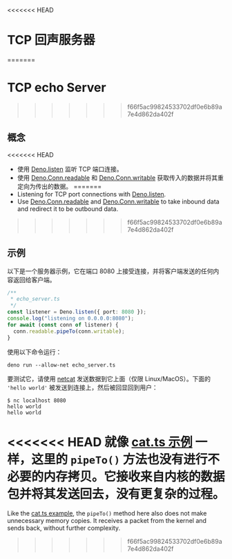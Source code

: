 <<<<<<< HEAD
# TCP 回声服务器
=======
# TCP echo Server
>>>>>>> f66f5ac99824533702df0e6b89a7e4d862da402f

## 概念

<<<<<<< HEAD
- 使用 [Deno.listen](/api?s=Deno.listen) 监听 TCP 端口连接。
- 使用 [Deno.Conn.readable](/api?s=Deno.Conn#prop_readable) 和
  [Deno.Conn.writable](/api?s=Deno.Conn#prop_writable)
  获取传入的数据并将其重定向为传出的数据。
=======
- Listening for TCP port connections with [Deno.listen](/api?s=Deno.listen).
- Use [Deno.Conn.readable](/api?s=Deno.Conn#prop_readable) and
  [Deno.Conn.writable](/api?s=Deno.Conn#prop_writable) to take inbound data and
  redirect it to be outbound data.
>>>>>>> f66f5ac99824533702df0e6b89a7e4d862da402f

## 示例

以下是一个服务器示例，它在端口 8080
上接受连接，并将客户端发送的任何内容返回给客户端。

```ts
/**
 * echo_server.ts
 */
const listener = Deno.listen({ port: 8080 });
console.log("listening on 0.0.0.0:8080");
for await (const conn of listener) {
  conn.readable.pipeTo(conn.writable);
}
```

使用以下命令运行：

```shell
deno run --allow-net echo_server.ts
```

要测试它，请使用 [netcat](https://en.wikipedia.org/wiki/Netcat)
发送数据到它上面（仅限 Linux/MacOS）。下面的 `'hello world'`
被发送到连接上，然后被回显回到用户：

```shell
$ nc localhost 8080
hello world
hello world
```

<<<<<<< HEAD
就像 [cat.ts 示例](./unix_cat.md) 一样，这里的 `pipeTo()`
方法也没有进行不必要的内存拷贝。它接收来自内核的数据包并将其发送回去，没有更复杂的过程。
=======
Like the [cat.ts example](./unix_cat.md), the `pipeTo()` method here also does
not make unnecessary memory copies. It receives a packet from the kernel and
sends back, without further complexity.
>>>>>>> f66f5ac99824533702df0e6b89a7e4d862da402f
